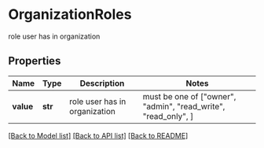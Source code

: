 # OrganizationRoles

role user has in organization

## Properties
Name | Type | Description | Notes
------------ | ------------- | ------------- | -------------
**value** | **str** | role user has in organization |  must be one of ["owner", "admin", "read_write", "read_only", ]

[[Back to Model list]](../README.md#documentation-for-models) [[Back to API list]](../README.md#documentation-for-api-endpoints) [[Back to README]](../README.md)


